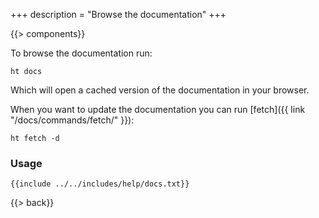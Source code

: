 +++
description = "Browse the documentation"
+++

{{> components}}

To browse the documentation run:

```text
ht docs
```

Which will open a cached version of the documentation in your browser.

When you want to update the documentation you can run [fetch]({{ link "/docs/commands/fetch/" }}):

```text
ht fetch -d
```

### Usage

```text
{{include ../../includes/help/docs.txt}}
```

{{> back}}
